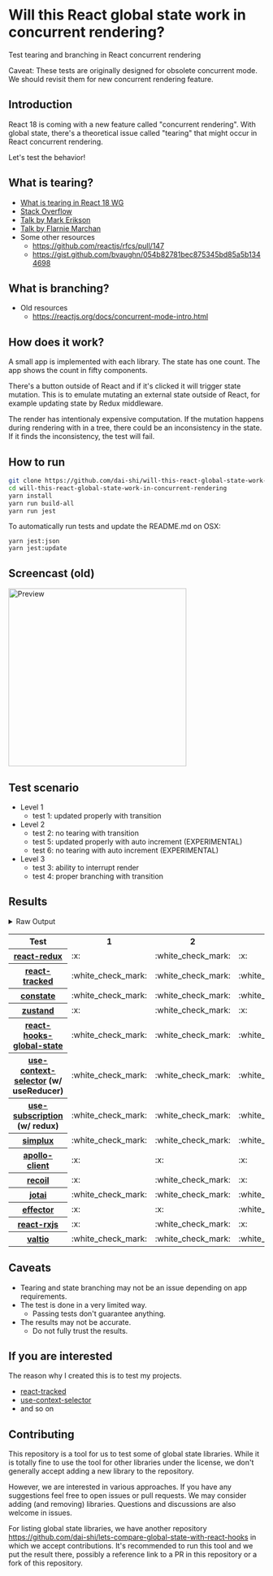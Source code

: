 # Will this React global state work in concurrent rendering?

Test tearing and branching in React concurrent rendering

Caveat: These tests are originally designed for obsolete concurrent mode. We should revisit them for new concurrent rendering feature.

## Introduction

React 18 is coming with a new feature called "concurrent rendering".
With global state, there's a theoretical issue called "tearing"
that might occur in React concurrent rendering.

Let's test the behavior!

## What is tearing?

- [What is tearing in React 18 WG](https://github.com/reactwg/react-18/discussions/69)
- [Stack Overflow](https://stackoverflow.com/questions/54891675/what-is-tearing-in-the-context-of-the-react-redux)
- [Talk by Mark Erikson](https://www.youtube.com/watch?v=yOZ4Ml9LlWE&t=933s)
- [Talk by Flarnie Marchan](https://www.youtube.com/watch?v=V1Ly-8Z1wQA&t=1079s)
- Some other resources
  - https://github.com/reactjs/rfcs/pull/147
  - https://gist.github.com/bvaughn/054b82781bec875345bd85a5b1344698

## What is branching?

- Old resources
  - https://reactjs.org/docs/concurrent-mode-intro.html

## How does it work?

A small app is implemented with each library.
The state has one count.
The app shows the count in fifty components.

There's a button outside of React and
if it's clicked it will trigger state mutation.
This is to emulate mutating an external state outside of React,
for example updating state by Redux middleware.

The render has intentionaly expensive computation.
If the mutation happens during rendering with in a tree,
there could be an inconsistency in the state.
If it finds the inconsistency, the test will fail.

## How to run

```bash
git clone https://github.com/dai-shi/will-this-react-global-state-work-in-concurrent-rendering.git
cd will-this-react-global-state-work-in-concurrent-rendering
yarn install
yarn run build-all
yarn run jest
```

To automatically run tests and update the README.md on OSX:
```
yarn jest:json
yarn jest:update
```

## Screencast (old)

<img src="https://user-images.githubusercontent.com/490574/61502196-ce109200-aa0d-11e9-9efc-6203545d367c.gif" alt="Preview" width="350" />

## Test scenario

- Level 1
  - test 1: updated properly with transition
- Level 2
  - test 2: no tearing with transition
  - test 5: updated properly with auto increment (EXPERIMENTAL)
  - test 6: no tearing with auto increment (EXPERIMENTAL)
- Level 3
  - test 3: ability to interrupt render
  - test 4: proper branching with transition

## Results

<details>
<summary>Raw Output</summary>

```
 react-redux
   with useTransition
     ✕ test 1: updated properly with transition (5935 ms)
     ✓ test 2: no tearing with transition (58 ms)
     ✕ test 3: ability to interrupt render (2 ms)
     ✕ test 4: proper branching with transition (4515 ms)
   with intensive auto increment
     ✓ test 5: updated properly with auto increment (2207 ms)
     ✕ test 6: no tearing with auto increment (1 ms)
 react-tracked
   with useTransition
     ✓ test 1: updated properly with transition (3596 ms)
     ✓ test 2: no tearing with transition (26 ms)
     ✓ test 3: ability to interrupt render
     ✓ test 4: proper branching with transition (5433 ms)
   with intensive auto increment
     ✓ test 5: updated properly with auto increment (6130 ms)
     ✓ test 6: no tearing with auto increment (1 ms)
 constate
   with useTransition
     ✓ test 1: updated properly with transition (3139 ms)
     ✓ test 2: no tearing with transition (50 ms)
     ✓ test 3: ability to interrupt render
     ✓ test 4: proper branching with transition (3395 ms)
   with intensive auto increment
     ✓ test 5: updated properly with auto increment (4002 ms)
     ✓ test 6: no tearing with auto increment (1 ms)
 zustand
   with useTransition
     ✕ test 1: updated properly with transition (5863 ms)
     ✓ test 2: no tearing with transition (46 ms)
     ✕ test 3: ability to interrupt render
     ✕ test 4: proper branching with transition (4525 ms)
   with intensive auto increment
     ✓ test 5: updated properly with auto increment (2205 ms)
     ✕ test 6: no tearing with auto increment (2 ms)
 react-hooks-global-state
   with useTransition
     ✓ test 1: updated properly with transition (3736 ms)
     ✓ test 2: no tearing with transition (29 ms)
     ✓ test 3: ability to interrupt render
     ✕ test 4: proper branching with transition (7206 ms)
   with intensive auto increment
     ✕ test 5: updated properly with auto increment (13196 ms)
     ✕ test 6: no tearing with auto increment (3 ms)
 use-context-selector
   with useTransition
     ✓ test 1: updated properly with transition (3621 ms)
     ✓ test 2: no tearing with transition (28 ms)
     ✓ test 3: ability to interrupt render
     ✓ test 4: proper branching with transition (5426 ms)
   with intensive auto increment
     ✓ test 5: updated properly with auto increment (6136 ms)
     ✓ test 6: no tearing with auto increment (1 ms)
 use-subscription
   with useTransition
     ✓ test 1: updated properly with transition (3594 ms)
     ✓ test 2: no tearing with transition (120 ms)
     ✓ test 3: ability to interrupt render
     ✕ test 4: proper branching with transition (7537 ms)
   with intensive auto increment
     ✕ test 5: updated properly with auto increment (13208 ms)
     ✕ test 6: no tearing with auto increment (7 ms)
 react-state
   with useTransition
     ✓ test 1: updated properly with transition (2883 ms)
     ✓ test 2: no tearing with transition (47 ms)
     ✓ test 3: ability to interrupt render
     ✓ test 4: proper branching with transition (3403 ms)
   with intensive auto increment
     ✓ test 5: updated properly with auto increment (4004 ms)
     ✓ test 6: no tearing with auto increment (1 ms)
 simplux
   with useTransition
     ✓ test 1: updated properly with transition (3195 ms)
     ✓ test 2: no tearing with transition (46 ms)
     ✓ test 3: ability to interrupt render
     ✕ test 4: proper branching with transition (7376 ms)
   with intensive auto increment
     ✓ test 5: updated properly with auto increment (4074 ms)
     ✓ test 6: no tearing with auto increment (1 ms)
 apollo-client
   with useTransition
     ✕ test 1: updated properly with transition (4851 ms)
     ✕ test 2: no tearing with transition (56 ms)
     ✕ test 3: ability to interrupt render
     ✕ test 4: proper branching with transition (3630 ms)
   with intensive auto increment
     ✓ test 5: updated properly with auto increment (2296 ms)
     ✕ test 6: no tearing with auto increment (1 ms)
 recoil
   with useTransition
     ✕ test 1: updated properly with transition (5625 ms)
     ✓ test 2: no tearing with transition (59 ms)
     ✕ test 3: ability to interrupt render
     ✕ test 4: proper branching with transition (4379 ms)
   with intensive auto increment
     ✓ test 5: updated properly with auto increment (3027 ms)
     ✓ test 6: no tearing with auto increment (1 ms)
 jotai
   with useTransition
     ✓ test 1: updated properly with transition (3629 ms)
     ✓ test 2: no tearing with transition (24 ms)
     ✓ test 3: ability to interrupt render
     ✕ test 4: proper branching with transition (8372 ms)
   with intensive auto increment
     ✓ test 5: updated properly with auto increment (5221 ms)
     ✓ test 6: no tearing with auto increment (1 ms)
 effector
   with useTransition
     ✕ test 1: updated properly with transition (1693 ms)
     ✕ test 2: no tearing with transition (829 ms)
     ✓ test 3: ability to interrupt render
     ✕ test 4: proper branching with transition (7202 ms)
   with intensive auto increment
     ✓ test 5: updated properly with auto increment (2203 ms)
     ✕ test 6: no tearing with auto increment
 react-rxjs
   with useTransition
     ✕ test 1: updated properly with transition (6981 ms)
     ✓ test 2: no tearing with transition (53 ms)
     ✕ test 3: ability to interrupt render
     ✕ test 4: proper branching with transition (4545 ms)
   with intensive auto increment
     ✓ test 5: updated properly with auto increment (3013 ms)
     ✓ test 6: no tearing with auto increment (1 ms)
 valtio
   with useTransition
     ✓ test 1: updated properly with transition (3470 ms)
     ✓ test 2: no tearing with transition (24 ms)
     ✓ test 3: ability to interrupt render
     ✕ test 4: proper branching with transition (7153 ms)
   with intensive auto increment
     ✕ test 5: updated properly with auto increment (13205 ms)
     ✕ test 6: no tearing with auto increment (4 ms)

```
</details>

<table>
<tr><th>Test</th><th>1</th><th>2</th><th>3</th><th>4</th><th>5</th><th>6</th></tr>
	<tr>
		<th><a href="https://react-redux.js.org">react-redux</a></th>
		<td>:x:</td>
		<td>:white_check_mark:</td>
		<td>:x:</td>
		<td>:x:</td>
		<td>:white_check_mark:</td>
		<td>:x:</td>
	</tr>
	<tr>
		<th><a href="https://react-tracked.js.org">react-tracked</a></th>
		<td>:white_check_mark:</td>
		<td>:white_check_mark:</td>
		<td>:white_check_mark:</td>
		<td>:white_check_mark:</td>
		<td>:white_check_mark:</td>
		<td>:white_check_mark:</td>
	</tr>
	<tr>
		<th><a href="https://github.com/diegohaz/constate">constate</a></th>
		<td>:white_check_mark:</td>
		<td>:white_check_mark:</td>
		<td>:white_check_mark:</td>
		<td>:white_check_mark:</td>
		<td>:white_check_mark:</td>
		<td>:white_check_mark:</td>
	</tr>
	<tr>
		<th><a href="https://github.com/pmndrs/zustand">zustand</a></th>
		<td>:x:</td>
		<td>:white_check_mark:</td>
		<td>:x:</td>
		<td>:x:</td>
		<td>:white_check_mark:</td>
		<td>:x:</td>
	</tr>
	<tr>
		<th><a href="https://github.com/dai-shi/react-hooks-global-state">react-hooks-global-state</a></th>
		<td>:white_check_mark:</td>
		<td>:white_check_mark:</td>
		<td>:white_check_mark:</td>
		<td>:x:</td>
		<td>:x:</td>
		<td>:x:</td>
	</tr>
	<tr>
		<th><a href="https://github.com/dai-shi/use-context-selector">use-context-selector</a> (w/ useReducer)</th>
		<td>:white_check_mark:</td>
		<td>:white_check_mark:</td>
		<td>:white_check_mark:</td>
		<td>:white_check_mark:</td>
		<td>:white_check_mark:</td>
		<td>:white_check_mark:</td>
	</tr>
	<tr>
		<th><a href="https://github.com/facebook/react/tree/master/packages/use-subscription">use-subscription</a> (w/ redux)</th>
		<td>:white_check_mark:</td>
		<td>:white_check_mark:</td>
		<td>:white_check_mark:</td>
		<td>:x:</td>
		<td>:x:</td>
		<td>:x:</td>
	</tr>
	<tr>
		<th><a href="https://github.com/MrWolfZ/simplux">simplux</a></th>
		<td>:white_check_mark:</td>
		<td>:white_check_mark:</td>
		<td>:white_check_mark:</td>
		<td>:x:</td>
		<td>:white_check_mark:</td>
		<td>:white_check_mark:</td>
	</tr>
	<tr>
		<th><a href="https://github.com/apollographql/apollo-client">apollo-client</a></th>
		<td>:x:</td>
		<td>:x:</td>
		<td>:x:</td>
		<td>:x:</td>
		<td>:white_check_mark:</td>
		<td>:x:</td>
	</tr>
	<tr>
		<th><a href="https://recoiljs.org">recoil</a></th>
		<td>:x:</td>
		<td>:white_check_mark:</td>
		<td>:x:</td>
		<td>:x:</td>
		<td>:white_check_mark:</td>
		<td>:white_check_mark:</td>
	</tr>
	<tr>
		<th><a href="https://github.com/pmndrs/jotai">jotai</a></th>
		<td>:white_check_mark:</td>
		<td>:white_check_mark:</td>
		<td>:white_check_mark:</td>
		<td>:x:</td>
		<td>:white_check_mark:</td>
		<td>:white_check_mark:</td>
	</tr>
	<tr>
		<th><a href="https://github.com/zerobias/effector">effector</a></th>
		<td>:x:</td>
		<td>:x:</td>
		<td>:white_check_mark:</td>
		<td>:x:</td>
		<td>:white_check_mark:</td>
		<td>:x:</td>
	</tr>
	<tr>
		<th><a href="https://react-rxjs.org">react-rxjs</a></th>
		<td>:x:</td>
		<td>:white_check_mark:</td>
		<td>:x:</td>
		<td>:x:</td>
		<td>:white_check_mark:</td>
		<td>:white_check_mark:</td>
	</tr>
	<tr>
		<th><a href="https://github.com/pmndrs/valtio">valtio</a></th>
		<td>:white_check_mark:</td>
		<td>:white_check_mark:</td>
		<td>:white_check_mark:</td>
		<td>:x:</td>
		<td>:x:</td>
		<td>:x:</td>
	</tr>

</table>

## Caveats

- Tearing and state branching may not be an issue depending on app requirements.
- The test is done in a very limited way.
  - Passing tests don't guarantee anything.
- The results may not be accurate.
  - Do not fully trust the results.

## If you are interested

The reason why I created this is to test my projects.

- [react-tracked](https://github.com/dai-shi/react-tracked)
- [use-context-selector](https://github.com/dai-shi/use-context-selector)
- and so on

## Contributing

This repository is a tool for us to test some of global state libraries.
While it is totally fine to use the tool for other libraries under the license,
we don't generally accept adding a new library to the repository.

However, we are interested in various approaches.
If you have any suggestions feel free to open issues or pull requests.
We may consider adding (and removing) libraries.
Questions and discussions are also welcome in issues.

For listing global state libraries, we have another repository
https://github.com/dai-shi/lets-compare-global-state-with-react-hooks
in which we accept contributions. It's recommended to run this tool
and we put the result there, possibly a reference link to a PR
in this repository or a fork of this repository.

